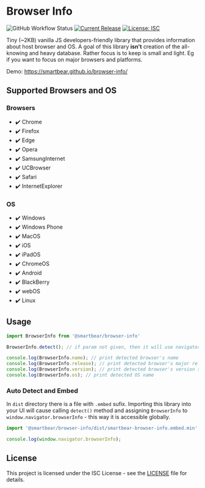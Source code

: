 # Browser Info

![GitHub Workflow Status](https://img.shields.io/github/workflow/status/SmartBear/browser-info/Test?label=lint%20%2B%20test)
[![Current Release](https://img.shields.io/github/release/SmartBear/browser-info.svg)](releases)
[![License: ISC](https://img.shields.io/badge/License-ISC-blue.svg)](LICENSE.md)

Tiny (~2KB) vanilla JS developers-friendly library that provides information about host browser and OS.
A goal of this library **isn't** creation of the all-knowing and heavy database. Rather focus is to keep is small and light.
Eg if you want to focus on major browsers and platforms.

Demo: https://smartbear.github.io/browser-info/

## Supported Browsers and OS

### Browsers

- ✔️ Chrome
- ✔️ Firefox
- ✔️ Edge
- ✔️ Opera
- ✔️ SamsungInternet
- ✔️ UCBrowser
- ✔️ Safari
- ✔️ InternetExplorer

### OS

- ✔️ Windows
- ✔️ Windows Phone
- ✔️ MacOS
- ✔️ iOS
- ✔️ iPadOS
- ✔️ ChromeOS
- ✔️ Android
- ✔️ BlackBerry
- ✔️ webOS
- ✔️ Linux

## Usage

```js
import BrowserInfo from '@smartbear/browser-info'

BrowserInfo.detect(); // if param not given, then it will use navigator.userAgent

console.log(BrowserInfo.name); // print detected browser's name
console.log(BrowserInfo.release); // print detected browser's major release number
console.log(BrowserInfo.version); // print detected browser's version string
console.log(BrowserInfo.os); // print detected OS name
```

### Auto Detect and Embed

In `dist` directory there is a file with `.embed` sufix. Importing this library into your UI will cause calling
`detect()` method and assigning `BrowserInfo` to `window.navigator.browserInfo` - this way it is accessible globally.

```js
import '@smartbear/browser-info/dist/smartbear-browser-info.embed.min'

console.log(window.navigator.browserInfo);
```

## License

This project is licensed under the ISC License - see the [LICENSE](LICENSE) file for details.

